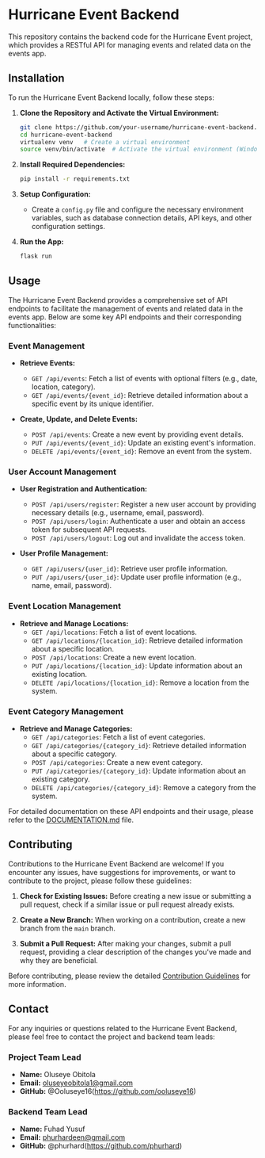 # Hurricane Event Backend

This repository contains the backend code for the Hurricane Event project, which provides a RESTful API for managing events and related data on the events app.

## Installation

To run the Hurricane Event Backend locally, follow these steps:

1. **Clone the Repository and Activate the Virtual Environment:** 
   ```bash
   git clone https://github.com/your-username/hurricane-event-backend.git
   cd hurricane-event-backend
   virtualenv venv   # Create a virtual environment
   source venv/bin/activate  # Activate the virtual environment (Windows users: use venv\Scripts\activate)
   ```

2. **Install Required Dependencies:** 
   ```bash
   pip install -r requirements.txt
   ```

3. **Setup Configuration:** 
   - Create a `config.py` file and configure the necessary environment variables, such as database connection details, API keys, and other configuration settings.

4. **Run the App:** 
   ```bash
   flask run
   ```

## Usage

The Hurricane Event Backend provides a comprehensive set of API endpoints to facilitate the management of events and related data in the events app. Below are some key API endpoints and their corresponding functionalities:

### Event Management

- **Retrieve Events:**
  - `GET /api/events`: Fetch a list of events with optional filters (e.g., date, location, category).
  - `GET /api/events/{event_id}`: Retrieve detailed information about a specific event by its unique identifier.

- **Create, Update, and Delete Events:**
  - `POST /api/events`: Create a new event by providing event details.
  - `PUT /api/events/{event_id}`: Update an existing event's information.
  - `DELETE /api/events/{event_id}`: Remove an event from the system.

### User Account Management

- **User Registration and Authentication:**
  - `POST /api/users/register`: Register a new user account by providing necessary details (e.g., username, email, password).
  - `POST /api/users/login`: Authenticate a user and obtain an access token for subsequent API requests.
  - `POST /api/users/logout`: Log out and invalidate the access token.

- **User Profile Management:**
  - `GET /api/users/{user_id}`: Retrieve user profile information.
  - `PUT /api/users/{user_id}`: Update user profile information (e.g., name, email, password).

### Event Location Management

- **Retrieve and Manage Locations:**
  - `GET /api/locations`: Fetch a list of event locations.
  - `GET /api/locations/{location_id}`: Retrieve detailed information about a specific location.
  - `POST /api/locations`: Create a new event location.
  - `PUT /api/locations/{location_id}`: Update information about an existing location.
  - `DELETE /api/locations/{location_id}`: Remove a location from the system.

### Event Category Management

- **Retrieve and Manage Categories:**
  - `GET /api/categories`: Fetch a list of event categories.
  - `GET /api/categories/{category_id}`: Retrieve detailed information about a specific category.
  - `POST /api/categories`: Create a new event category.
  - `PUT /api/categories/{category_id}`: Update information about an existing category.
  - `DELETE /api/categories/{category_id}`: Remove a category from the system.


For detailed documentation on these API endpoints and their usage, please refer to the [DOCUMENTATION.md](DOCUMENTATION.md) file.

## Contributing

Contributions to the Hurricane Event Backend are welcome! If you encounter any issues, have suggestions for improvements, or want to contribute to the project, please follow these guidelines:

1. **Check for Existing Issues:** Before creating a new issue or submitting a pull request, check if a similar issue or pull request already exists.

2. **Create a New Branch:** When working on a contribution, create a new branch from the `main` branch.

3. **Submit a Pull Request:** After making your changes, submit a pull request, providing a clear description of the changes you've made and why they are beneficial.

Before contributing, please review the detailed [Contribution Guidelines](CONTRIBUTING.md) for more information.

## Contact

For any inquiries or questions related to the Hurricane Event Backend, please feel free to contact the project and backend team leads:

### Project Team Lead

- **Name:** Oluseye Obitola
- **Email:** oluseyeobitola1@gmail.com
- **GitHub:** @Ooluseye16(https://github.com/ooluseye16)

### Backend Team Lead

- **Name:**  Fuhad Yusuf
- **Email:** phurhardeen@gmail.com
- **GitHub:** @phurhard(https://github.com/phurhard)

